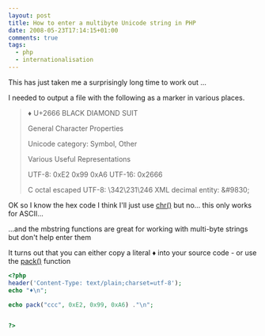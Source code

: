 ```yaml
---
layout: post
title: How to enter a multibyte Unicode string in PHP
date: 2008-05-23T17:14:15+01:00
comments: true
tags:
  - php
  - internationalisation
---
```


This has just taken me a surprisingly long time to work out ...

I needed to output a file with the following as a marker in various places.

> ♦ U+2666 BLACK DIAMOND SUIT
>
> General Character Properties
>
> Unicode category: Symbol, Other
>
> Various Useful Representations
>
> UTF-8: 0xE2 0x99 0xA6
> UTF-16: 0x2666
>
> C octal escaped UTF-8: \342\231\246
> XML decimal entity: &amp;#9830;

OK so I know the hex code I think I'll just use [chr()](http://uk.php.net/chr) but no... this only works for ASCII...

...and the mbstring functions are great for working with multi-byte strings but don't help enter them

It turns out that you can either copy a literal ♦ into your source code - or use the [pack()](http://uk.php.net/pack) function

```php
<?php
header('Content-Type: text/plain;charset=utf-8');
echo "♦\n";

echo pack("ccc", 0xE2, 0x99, 0xA6) ."\n";


?>
```
